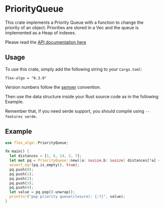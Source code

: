 # PriorityQueue
<!-- [![crate](https://crates.io/crates/flex-algo)](https://crates.io/crates/flex-algo) -->

This crate implements a Priority Queue with a function to change the priority of an object.
Priorities are stored in a Vec and the queue is implemented as a Heap of indexes.


Please read the [API documentation here](https://github.com/boyuan459/flex-algo)

## Usage

To use this crate, simply add the following string to your `Cargo.toml`:
```
flex-algo = "0.3.0"
```

Version numbers follow the [semver](https://semver.org/) convention.

Then use the data structure inside your Rust source code as in the following Example.

Remember that, if you need serde support, you should compile using `--features serde`.

## Example

```rust
use flex_algo::PriorityQueue;

fn main() {
  let distances = [1, 6, 14, 2, 7];
  let mut pq = PriorityQueue::new(|a: &usize,b: &usize| distances[*a] < distances[*b]);
  assert_eq!(pq.is_empty(), true);
  pq.push(0);
  pq.push(1);
  pq.push(2);
  pq.push(3);
  pq.push(4);
  let value = pq.pop().unwrap();
  println!("pop priority queue(closure): {:?}", value);
}
```